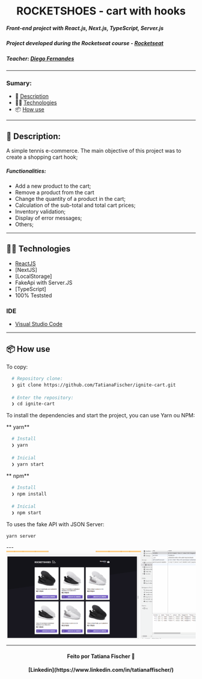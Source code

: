 

<h1 align="center"> ROCKETSHOES - cart with hooks </h1>

##### Front-end project with React.js, Next.js, TypeScript, Server.js
##### Project developed during the Rocketseat course - [Rocketseat](https://rocketseat.com.br/)
##### Teacher: [Diego Fernandes](https://github.com/diego3g)

<hr/>

### Sumary:
- :rocket: [Description](#rocket-description)
- 👨‍💻️ [Technologies](#%EF%B8%8F-technologies)
- 📦️ [How use](#%EF%B8%8F-how-use)

<hr/>



## :rocket: Description:
A simple tennis e-commerce.
The main objective of this project was to create a shopping cart hook;

##### Functionalities:
* Add a new product to the cart;
* Remove a product from the cart
* Change the quantity of a product in the cart;
* Calculation of the sub-total and total cart prices;
* Inventory validation;
* Display of error messages;
* Others;


---

## 👨‍💻️ Technologies

- [ReactJS](https://reactjs.org/)
- [NextJS]
- [LocalStorage]
- FakeApi with Server.JS
- [TypeScript]
- 100% Teststed 


### IDE

- [Visual Studio Code](https://code.visualstudio.com/)

---

## 📦️ How use

To copy:

```bash
  # Repository clone:
  ❯ git clone https://github.com/TatianaFischer/ignite-cart.git

  # Enter the repository:
  ❯ cd ignite-cart
```

To install the dependencies and start the project, you can use Yarn ou NPM:

** yarn**

```bash
  # Install
  ❯ yarn

  # Inicial
  ❯ yarn start
```

** npm**

```bash
  # Install
  ❯ npm install

  # Inicial
  ❯ npm start
```

To uses the fake API with JSON Server:
```
yarn server
```




<p>
---  
  
 <img src="./public/gif.gif" alt="gif"/> 
 
--- 
</p>


<h4 align="center">
  Feito por Tatiana Fischer 👋️
 
</h4>
<h4 align="center">
[Linkedin](https://www.linkedin.com/in/tatianaffischer/)
</h4>


